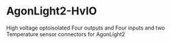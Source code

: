 # AgonLight2-HvIO
High voltage optoisolated Four outputs and Four inputs and two Temperature sensor connectors for AgonLight2
